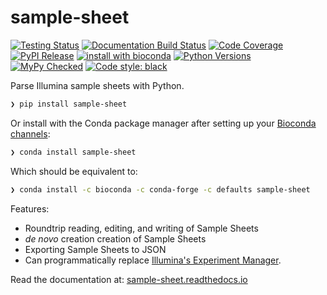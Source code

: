 # sample-sheet

[![Testing Status](https://travis-ci.org/clintval/sample-sheet.svg?branch=master)](https://travis-ci.org/clintval/sample-sheet)
[![Documentation Build Status](https://readthedocs.org/projects/sample-sheet/badge/?version=latest)](https://sample-sheet.readthedocs.io/en/latest/?badge=latest)
[![Code Coverage](https://codecov.io/gh/clintval/sample-sheet/branch/master/graph/badge.svg)](https://codecov.io/gh/clintval/sample-sheet)
[![PyPI Release](https://badge.fury.io/py/sample-sheet.svg)](https://badge.fury.io/py/sample-sheet)
[![install with bioconda](https://img.shields.io/badge/install%20with-bioconda-brightgreen.svg)](http://bioconda.github.io/recipes/sample-sheet/README.html)
[![Python Versions](https://img.shields.io/pypi/pyversions/sample-sheet.svg)](https://pypi.python.org/pypi/sample-sheet/)
[![MyPy Checked](http://www.mypy-lang.org/static/mypy_badge.svg)](http://mypy-lang.org/)
[![Code style: black](https://img.shields.io/badge/code%20style-black-000000.svg)](https://github.com/ambv/black)

Parse Illumina sample sheets with Python.

```bash
❯ pip install sample-sheet
```

Or install with the Conda package manager after setting up your [Bioconda channels](https://bioconda.github.io/user/install.html#set-up-channels):

```bash
❯ conda install sample-sheet
```

Which should be equivalent to:

```bash
❯ conda install -c bioconda -c conda-forge -c defaults sample-sheet
```

Features:

- Roundtrip reading, editing, and writing of Sample Sheets
- _de novo_ creation creation of Sample Sheets
- Exporting Sample Sheets to JSON
- Can programmatically replace [Illumina's Experiment Manager](https://support.illumina.com/sequencing/sequencing_software/experiment_manager.html).

Read the documentation at: [sample-sheet.readthedocs.io](http://sample-sheet.readthedocs.io/)
